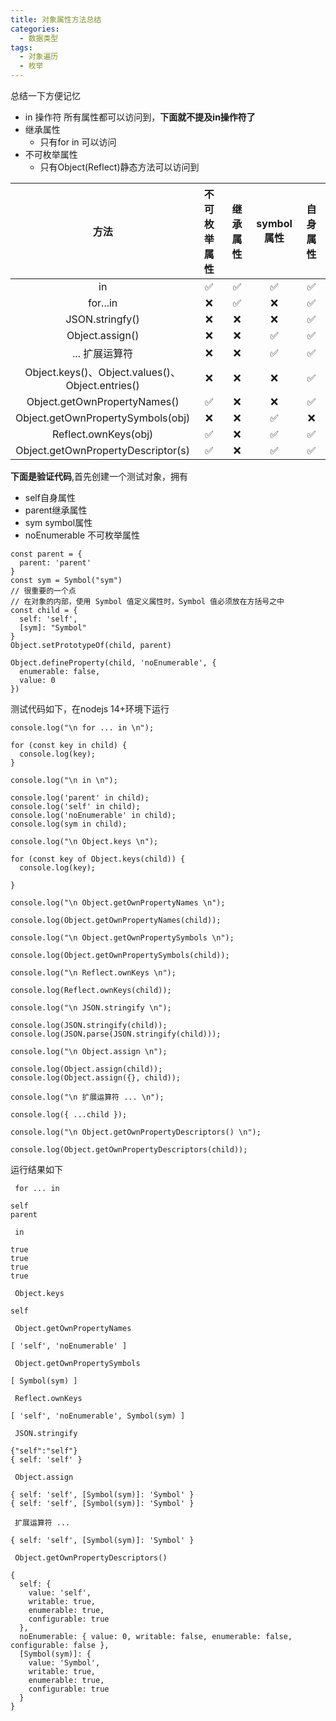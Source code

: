 ```yaml
---
title: 对象属性方法总结
categories: 
  - 数据类型
tags: 
  - 对象遍历
  - 枚举
---
```


总结一下方便记忆

- in 操作符 所有属性都可以访问到，**下面就不提及in操作符了**
- 继承属性
  - 只有for in 可以访问
- 不可枚举属性
  - 只有Object(Reflect)静态方法可以访问到




|                       方法                       | 不可枚举属性 | 继承属性 | symbol属性 | 自身属性 |
| :----------------------------------------------: | :----------: | :------: | :--------: | :------: |
|                        in                        |      ✅       |    ✅     |     ✅      |    ✅     |
|                     for...in                     |      ❌       |    ✅     |     ❌      |    ✅     |
|                 JSON.stringfy()                  |      ❌       |    ❌     |     ❌      |    ✅     |
|                 Object.assign()                  |      ❌       |    ❌     |     ✅      |    ✅     |
|                  ... 扩展运算符                    |      ❌       |    ❌     |     ✅      |    ✅     |
| Object.keys()、Object.values()、Object.entries()  |      ❌       |    ❌     |     ❌      |    ✅     |
|           Object.getOwnPropertyNames()           |      ✅       |    ❌     |     ❌      |    ✅     |
|        Object.getOwnPropertySymbols(obj)         |      ❌       |    ❌     |     ✅      |    ❌     |
|               Reflect.ownKeys(obj)               |      ✅       |    ❌     |     ✅      |    ✅     |
|        Object.getOwnPropertyDescriptor(s)        |      ✅       |    ❌     |     ✅      |    ✅     |


<style>
table th:nth-of-type(1){
  width: 40%;
}
table th:nth-of-type(2){
width: 15%;
}
table th:nth-of-type(3){
width: 15%;
}
table th:nth-of-type(4){
width: 15%;
}
table th:nth-of-type(5){
width: 15%;
}
</style>
**下面是验证代码**,首先创建一个测试对象，拥有

- self自身属性
- parent继承属性
- sym symbol属性
- noEnumerable 不可枚举属性

```
const parent = {
  parent: 'parent'
}
const sym = Symbol("sym")
// 很重要的一个点
// 在对象的内部，使用 Symbol 值定义属性时，Symbol 值必须放在方括号之中
const child = {
  self: 'self',
  [sym]: "Symbol"
}
Object.setPrototypeOf(child, parent)

Object.defineProperty(child, 'noEnumerable', {
  enumerable: false,
  value: 0
})
```

测试代码如下，在nodejs 14+环境下运行

```
console.log("\n for ... in \n");

for (const key in child) {
  console.log(key);
}

console.log("\n in \n");

console.log('parent' in child);
console.log('self' in child);
console.log('noEnumerable' in child);
console.log(sym in child);

console.log("\n Object.keys \n");

for (const key of Object.keys(child)) {
  console.log(key);
  
}

console.log("\n Object.getOwnPropertyNames \n");

console.log(Object.getOwnPropertyNames(child));

console.log("\n Object.getOwnPropertySymbols \n");

console.log(Object.getOwnPropertySymbols(child));

console.log("\n Reflect.ownKeys \n");

console.log(Reflect.ownKeys(child));

console.log("\n JSON.stringify \n");

console.log(JSON.stringify(child));
console.log(JSON.parse(JSON.stringify(child)));

console.log("\n Object.assign \n");

console.log(Object.assign(child));
console.log(Object.assign({}, child));

console.log("\n 扩展运算符 ... \n");

console.log({ ...child });

console.log("\n Object.getOwnPropertyDescriptors() \n");

console.log(Object.getOwnPropertyDescriptors(child));
```

运行结果如下

```
 for ... in 

self
parent

 in 

true
true
true
true

 Object.keys 

self

 Object.getOwnPropertyNames 

[ 'self', 'noEnumerable' ]

 Object.getOwnPropertySymbols 

[ Symbol(sym) ]

 Reflect.ownKeys 

[ 'self', 'noEnumerable', Symbol(sym) ]

 JSON.stringify 

{"self":"self"}
{ self: 'self' }

 Object.assign 

{ self: 'self', [Symbol(sym)]: 'Symbol' }
{ self: 'self', [Symbol(sym)]: 'Symbol' }

 扩展运算符 ... 

{ self: 'self', [Symbol(sym)]: 'Symbol' }

 Object.getOwnPropertyDescriptors() 

{
  self: {
    value: 'self',
    writable: true,
    enumerable: true,
    configurable: true
  },
  noEnumerable: { value: 0, writable: false, enumerable: false, configurable: false },
  [Symbol(sym)]: {
    value: 'Symbol',
    writable: true,
    enumerable: true,
    configurable: true
  }
}
```

